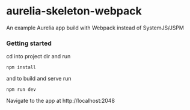 # aurelia-skeleton-webpack
An example Aurelia app build with Webpack instead of SystemJS/JSPM

### Getting started

cd into project dir and run
```
npm install
```

and to build and serve run
```
npm run dev
```

Navigate to the app at http://localhost:2048
